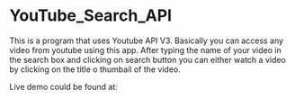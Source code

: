 # YouTube_Search_API

This is a program that uses Youtube API V3. Basically you can access any video from youtube using this app. After typing the name of your video in the search box and clicking on search button you can either watch a video by clicking on the title o thumbail of the video.

Live demo could be found at: 
